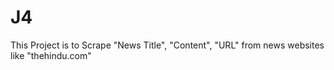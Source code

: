 # J4
 
This Project is to Scrape "News Title", "Content", "URL"
from news websites like "thehindu.com"
